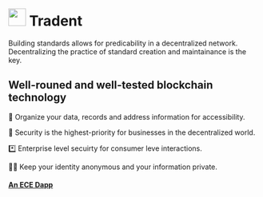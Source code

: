 #  <img src="https://user-images.githubusercontent.com/61543012/194734399-fb60b593-9b9e-4586-87bf-c29118e516c0.png" height="35" width="35" align-items="center" justify-content="center" /> Tradent
Building standards allows for predicability in a decentralized network. Decentralizing the practice of standard creation and maintainance is the key. 

## Well-rouned and well-tested blockchain technology

📘 Organize your data, records and address information for accessibility.

🔐 Security is the highest-priority for businesses in the decentralized world.

*️⃣ Enterprise level secuirty for consumer leve interactions.

😶‍🌫️ Keep your identity anonymous and your information private.

#### [An ECE Dapp](https://github.com/eliascharlese)
